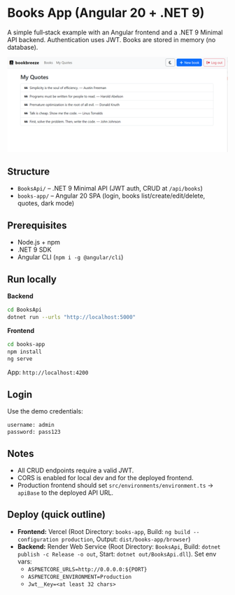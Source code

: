 # Books App (Angular 20 + .NET 9)

A simple full‑stack example with an Angular frontend and a .NET 9 Minimal API backend. Authentication uses JWT. Books are stored in memory (no database).

![BookBreeze Screenshot](./screenshot-bookbreeze.png)

## Structure
- `BooksApi/` – .NET 9 Minimal API (JWT auth, CRUD at `/api/books`)
- `books-app/` – Angular 20 SPA (login, books list/create/edit/delete, quotes, dark mode)

## Prerequisites
- Node.js + npm
- .NET 9 SDK
- Angular CLI (`npm i -g @angular/cli`)

## Run locally
**Backend**
```bash
cd BooksApi
dotnet run --urls "http://localhost:5000"
```

**Frontend**
```bash
cd books-app
npm install
ng serve
```
App: `http://localhost:4200`

## Login
Use the demo credentials:
```
username: admin
password: pass123
```

## Notes
- All CRUD endpoints require a valid JWT.
- CORS is enabled for local dev and for the deployed frontend.
- Production frontend should set `src/environments/environment.ts` → `apiBase` to the deployed API URL.

## Deploy (quick outline)
- **Frontend:** Vercel (Root Directory: `books-app`, Build: `ng build --configuration production`, Output: `dist/books-app/browser`)
- **Backend:** Render Web Service (Root Directory: `BooksApi`, Build: `dotnet publish -c Release -o out`, Start: `dotnet out/BooksApi.dll`). Set env vars:
  - `ASPNETCORE_URLS=http://0.0.0.0:${PORT}`
  - `ASPNETCORE_ENVIRONMENT=Production`
  - `Jwt__Key=<at least 32 chars>`
